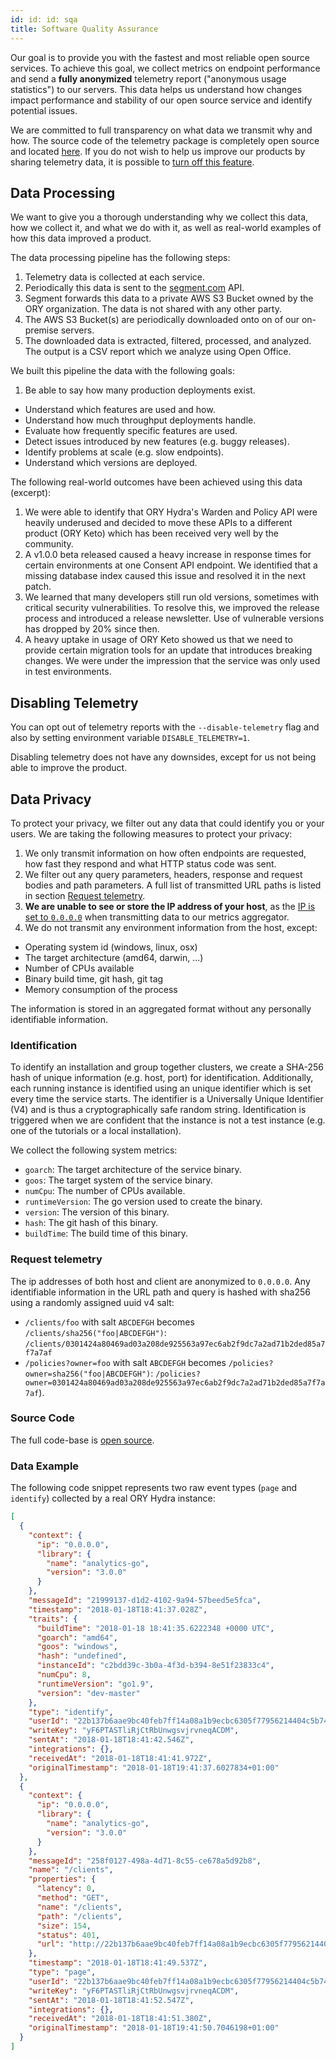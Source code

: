 ```yaml
---
id: id: id: sqa
title: Software Quality Assurance
---
```


Our goal is to provide you with the fastest and most reliable open source services. To achieve this goal, we collect
metrics on endpoint performance and send a **fully anonymized** telemetry report ("anonymous usage statistics") to our
servers. This data helps us understand how changes impact performance and stability of our open source service and
identify potential issues.

We are committed to full transparency on what data we transmit why and how. The source code of the telemetry package
is completely open source and located [here](https://github.com/ory/x/blob/master/metricsx). If you do not wish to help
us improve our products by sharing telemetry data, it is possible to [turn off this feature](#disabling-telemetry).

## Data Processing

We want to give you a thorough understanding why we collect this data, how we collect it, and what we do with it,
as well as real-world examples of how this data improved a product.

The data processing pipeline has the following steps:

1. Telemetry data is collected at each service.
2. Periodically this data is sent to the [segment.com](https://segment.com/) API.
3. Segment forwards this data to a private AWS S3 Bucket owned by the ORY organization. The data is not shared
with any other party.
4. The AWS S3 Bucket(s) are periodically downloaded onto on of our on-premise servers.
5. The downloaded data is extracted, filtered, processed, and analyzed. The output is a CSV report which we analyze
using Open Office.

We built this pipeline the data with the following goals:

1. Be able to say how many production deployments exist.
- Understand which features are used and how.
- Understand how much throughput deployments handle.
- Evaluate how frequently specific features are used.
- Detect issues introduced by new features (e.g. buggy releases).
- Identify problems at scale (e.g. slow endpoints).
- Understand which versions are deployed.

The following real-world outcomes have been achieved using this data (excerpt):

1. We were able to identify that ORY Hydra's Warden and Policy API were heavily underused and decided to move these
APIs to a different product (ORY Keto) which has been received very well by the community.
2. A v1.0.0 beta released caused a heavy increase in response times for certain environments at one Consent API endpoint.
We identified that a missing database index caused this issue and resolved it in the next patch.
3. We learned that many developers still run old versions, sometimes with critical security vulnerabilities. To resolve this,
we improved the release process and introduced a release newsletter. Use of vulnerable versions has dropped by 20% since then.
4. A heavy uptake in usage of ORY Keto showed us that we need to provide certain migration tools for an update that
introduces breaking changes. We were under the impression that the service was only used in test environments.

## Disabling Telemetry

You can opt out of telemetry reports with the `--disable-telemetry` flag and also by
setting environment variable `DISABLE_TELEMETRY=1`.

Disabling telemetry does not have any downsides, except for us not being able to improve the product.

## Data Privacy

To protect your privacy, we filter out any data that could identify you or your users. We are taking the following
measures to protect your privacy:

1. We only transmit information on how often endpoints are requested, how fast they respond and what HTTP status code was sent.
2. We filter out any query parameters, headers, response and request bodies and path parameters. A full list of transmitted
URL paths is listed in section [Request telemetry](#request-telemetry).
4. **We are unable to see or store the IP address of your host**, as the
[IP is set to `0.0.0.0`](https://github.com/ory/x/blob/master/metricsx/middleware.go) when transmitting data to our metrics aggregator.
5. We do not transmit any environment information from the host, except:
  * Operating system id (windows, linux, osx)
  * The target architecture (amd64, darwin, ...)
  * Number of CPUs available
  * Binary build time, git hash, git tag
  * Memory consumption of the process

The information is stored in an aggregated format without any personally identifiable information.

### Identification

To identify an installation and group together clusters, we create a SHA-256 hash of unique information (e.g. host, port)
for identification. Additionally, each running instance is identified using an unique identifier which is set every
time the service starts. The identifier is a Universally Unique Identifier (V4) and is thus a cryptographically safe
random string. Identification is triggered when we are confident that the instance is not a test instance (e.g. one
of the tutorials or a local installation).

We collect the following system metrics:

* `goarch`: The target architecture of the service binary.
* `goos`: The target system of the service binary.
* `numCpu`: The number of CPUs available.
* `runtimeVersion`: The go version used to create the binary.
* `version`: The version of this binary.
* `hash`: The git hash of this binary.
* `buildTime`: The build time of this binary.

### Request telemetry

The ip addresses of both host and client are anonymized to `0.0.0.0`. Any identifiable information in the URL path and query is hashed with
sha256 using a randomly assigned uuid v4 salt:

* `/clients/foo` with salt `ABCDEFGH` becomes `/clients/sha256("foo|ABCDEFGH")`: `/clients/0301424a80469ad03a208de925563a97ec6ab2f9dc7a2ad71b2ded85a7f7a7af`
* `/policies?owner=foo` with salt `ABCDEFGH` becomes `/policies?owner=sha256("foo|ABCDEFGH")`: `/policies?owner=0301424a80469ad03a208de925563a97ec6ab2f9dc7a2ad71b2ded85a7f7a7af`).

### Source Code

The full code-base is [open source](https://github.com/ory/metrics-middleware).

### Data Example

The following code snippet represents two raw event types (`page` and `identify`) collected by a real ORY Hydra instance:

```json
[
  {
    "context": {
      "ip": "0.0.0.0",
      "library": {
        "name": "analytics-go",
        "version": "3.0.0"
      }
    },
    "messageId": "21999137-d1d2-4102-9a94-57beed5e5fca",
    "timestamp": "2018-01-18T18:41:37.028Z",
    "traits": {
      "buildTime": "2018-01-18 18:41:35.6222348 +0000 UTC",
      "goarch": "amd64",
      "goos": "windows",
      "hash": "undefined",
      "instanceId": "c2bdd39c-3b0a-4f3d-b394-8e51f23833c4",
      "numCpu": 8,
      "runtimeVersion": "go1.9",
      "version": "dev-master"
    },
    "type": "identify",
    "userId": "22b137b6aae9bc40feb7ff14a08a1b9ecbc6305f77956214404c5b744c3b3fe2",
    "writeKey": "yF6PTASTliRjCtRbUnwgsvjrvneqACDM",
    "sentAt": "2018-01-18T18:41:42.546Z",
    "integrations": {},
    "receivedAt": "2018-01-18T18:41:41.972Z",
    "originalTimestamp": "2018-01-18T19:41:37.6027834+01:00"
  },
  {
    "context": {
      "ip": "0.0.0.0",
      "library": {
        "name": "analytics-go",
        "version": "3.0.0"
      }
    },
    "messageId": "258f0127-498a-4d71-8c55-ce678a5d92b8",
    "name": "/clients",
    "properties": {
      "latency": 0,
      "method": "GET",
      "name": "/clients",
      "path": "/clients",
      "size": 154,
      "status": 401,
      "url": "http://22b137b6aae9bc40feb7ff14a08a1b9ecbc6305f77956214404c5b744c3b3fe2/clients"
    },
    "timestamp": "2018-01-18T18:41:49.537Z",
    "type": "page",
    "userId": "22b137b6aae9bc40feb7ff14a08a1b9ecbc6305f77956214404c5b744c3b3fe2",
    "writeKey": "yF6PTASTliRjCtRbUnwgsvjrvneqACDM",
    "sentAt": "2018-01-18T18:41:52.547Z",
    "integrations": {},
    "receivedAt": "2018-01-18T18:41:51.380Z",
    "originalTimestamp": "2018-01-18T19:41:50.7046198+01:00"
  }
]
```
